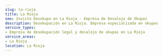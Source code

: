 ```yaml
---
slug: la-rioja
title: La Rioja
seo: Invicto Desokupa en La Rioja - Empresa de Desalojo de Okupas
description: Desokupación en La Rioja. Empresa especializada en okupas. Mediación legal y desalojo express. Presupuesto gratuito.
service_types:
- Empresa de desokupación legal y desalojo de okupas en La Rioja
service_areas:
- La Rioja
location: La Rioja
---
```

